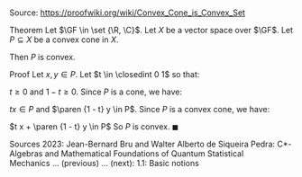 # 

Source: https://proofwiki.org/wiki/Convex_Cone_is_Convex_Set

Theorem
Let $\GF \in \set {\R, \C}$.
Let $X$ be a vector space over $\GF$.
Let $P \subseteq X$ be a convex cone in $X$.

Then $P$ is convex.


Proof
Let $x, y \in P$. 
Let $t \in \closedint 0 1$ so that:

$t \ge 0$ and $1 - t \ge 0$.
Since $P$ is a cone, we have:

$t x \in P$ and $\paren {1 - t} y \in P$.
Since $P$ is a convex cone, we have:

$t x + \paren {1 - t} y \in P$
So $P$ is convex.
$\blacksquare$


Sources
2023: Jean-Bernard Bru and Walter Alberto de Siqueira Pedra: C*-Algebras and Mathematical Foundations of Quantum Statistical Mechanics ... (previous) ... (next): $1.1$: Basic notions




